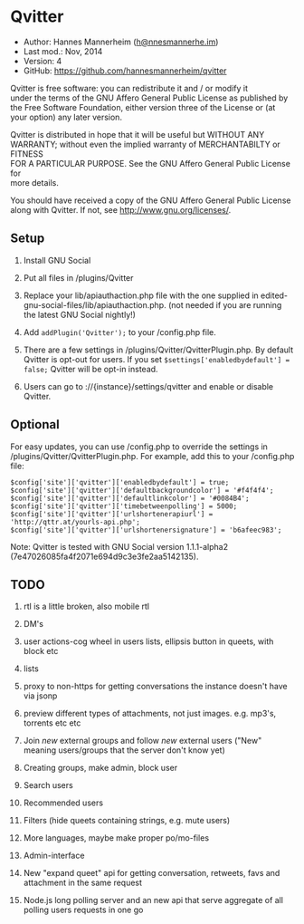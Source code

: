 Qvitter
==========================================

* Author:    Hannes Mannerheim (<h@nnesmannerhe.im>)
* Last mod.: Nov, 2014
* Version:   4
* GitHub:    <https://github.com/hannesmannerheim/qvitter>

Qvitter is free  software:  you can  redistribute it  and / or  modify it  
under the  terms of the GNU Affero General Public License as published by  
the Free Software Foundation,  either version three of the License or (at  
your option) any later version.                                            
                                                                           
Qvitter is distributed  in hope that  it will be  useful but  WITHOUT ANY  
WARRANTY;  without even the implied warranty of MERCHANTABILTY or FITNESS  
FOR A PARTICULAR PURPOSE.  See the  GNU Affero General Public License for  
more details.                                                              
                                                                           
You should have received a copy of the  GNU Affero General Public License  
along with Qvitter. If not, see <http://www.gnu.org/licenses/>.            
                                                                           
Setup
-----

1. Install GNU Social

2. Put all files in /plugins/Qvitter

3. Replace your lib/apiauthaction.php file with the one supplied in 
edited-gnu-social-files/lib/apiauthaction.php. (not needed if you
are running the latest GNU Social nightly!)

4. Add `addPlugin('Qvitter');` to your /config.php file.

5. There are a few settings in /plugins/Qvitter/QvitterPlugin.php. By default Qvitter is 
opt-out for users. If you set `$settings['enabledbydefault'] = false;` Qvitter will
be opt-in instead.

6. Users can go to ://{instance}/settings/qvitter and enable or disable Qvitter.

Optional
-----

For easy updates, you can use /config.php to override the settings in /plugins/Qvitter/QvitterPlugin.php.
For example, add this to your /config.php file:

```// Qvitter-settings
$config['site']['qvitter']['enabledbydefault'] = true;
$config['site']['qvitter']['defaultbackgroundcolor'] = '#f4f4f4';
$config['site']['qvitter']['defaultlinkcolor'] = '#0084B4';
$config['site']['qvitter']['timebetweenpolling'] = 5000;
$config['site']['qvitter']['urlshortenerapiurl'] = 'http://qttr.at/yourls-api.php';	
$config['site']['qvitter']['urlshortenersignature'] = 'b6afeec983';	
```

Note: Qvitter is tested with GNU Social version 1.1.1-alpha2 (7e47026085fa4f2071e694d9c3e3fe2aa5142135).


TODO
----

1. rtl is a little broken, also mobile rtl

1. DM's

1. user actions-cog wheel in users lists, ellipsis button in queets, with block etc

1. lists

1. proxy to non-https for getting conversations the instance doesn't have via jsonp

1. preview different types of attachments, not just images. e.g. mp3's, torrents etc etc

1. Join _new_ external groups and follow _new_ external users ("New" meaning users/groups that the server don't know yet) 

1. Creating groups, make admin, block user

1. Search users

1. Recommended users

1. Filters (hide queets containing strings, e.g. mute users)

1. More languages, maybe make proper po/mo-files

1. Admin-interface

1. New "expand queet" api for getting conversation, retweets, favs and attachment in the same request

1. Node.js long polling server and an new api that serve aggregate of all polling users requests in one go